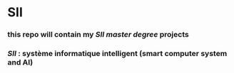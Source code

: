 # SII

### this repo will contain my *SII master degree* projects 
### *SII* : système informatique intelligent (smart computer system and AI)
